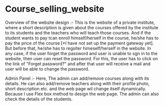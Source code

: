 # Course_selling_website

Overview of the website design :-
This is the website of a private institute, where a short description is given about the courses offered by the institute to its students and the teachers who will teach those courses.
And if the student wants to pay tcan enroll himself/herself in the course, he/she has to pay the price of the course [*I have not set up the payment gateway yet]. But before that, he/she has to regsiter himeself/herself in the website.
In any case, if the user forget the password and user is unable to sgn in to the website, then user can reset the password. For this, the user has to click on the link of "Forget password?" and after that user will receive a mail and user will be able to change the password.

Admin Panel :-
Here, The admin can add/remove courses along with its details. He can also add/remove teachers along with their profile photo, short description etc. and the web page wil change itself dynamically. Because I use Flex box method to design the web page.
The admin can also check the details of the students.
